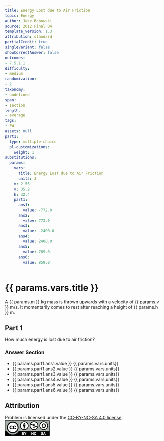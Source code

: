 ```yaml
---
title: Energy Lost due to Air Friction
topic: Energy
author: Jake Bobowski
source: 2012 Final Q4
template_version: 1.3
attribution: standard
partialCredit: true
singleVariant: false
showCorrectAnswer: false
outcomes:
- 7.5.1.1
difficulty:
- medium
randomization:
- 2
taxonomy:
- undefined
span:
- section
length:
- average
tags:
- PW
assets: null
part1:
  type: multiple-choice
  pl-customizations:
    weight: 1
substitutions:
  params:
    vars:
      title: Energy Lost due to Air Friction
      units: J
    m: 2.56
    v: 35.2
    h: 32.4
    part1:
      ans1:
        value: -772.0
      ans2:
        value: 772.0
      ans3:
        value: -2400.0
      ans4:
        value: 2400.0
      ans5:
        value: 769.0
      ans6:
        value: 859.0
---
```

# {{ params.vars.title }}
A {{ params.m }} kg mass is thrown upwards with a velocity of {{ params.v }} m/s.
It momentarily comes to rest after reaching a height of {{ params.h }} m.

## Part 1

How much energy is lost due to air friction?

### Answer Section

- {{ params.part1.ans1.value }} {{ params.vars.units}}
- {{ params.part1.ans2.value }} {{ params.vars.units}}
- {{ params.part1.ans3.value }} {{ params.vars.units}}
- {{ params.part1.ans4.value }} {{ params.vars.units}}
- {{ params.part1.ans5.value }} {{ params.vars.units}}
- {{ params.part1.ans6.value }} {{ params.vars.units}}

## Attribution

Problem is licensed under the [CC-BY-NC-SA 4.0 license](https://creativecommons.org/licenses/by-nc-sa/4.0/).<br> ![The Creative Commons 4.0 license requiring attribution-BY, non-commercial-NC, and share-alike-SA license.](https://raw.githubusercontent.com/firasm/bits/master/by-nc-sa.png)